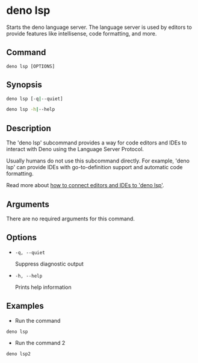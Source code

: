 # deno lsp

Starts the deno language server. The language server is used by editors to provide features like intellisense, code formatting, and more.

## Command

`deno lsp [OPTIONS]`

## Synopsis

```bash
deno lsp [-q|--quiet]

deno lsp -h|--help
```

## Description

The 'deno lsp' subcommand provides a way for code editors and IDEs to interact with Deno using the Language Server Protocol.

Usually humans do not use this subcommand directly. For example, 'deno lsp' can provide IDEs with go-to-definition support and automatic code formatting.

Read more about [how to connect editors and IDEs to 'deno lsp'](
https://deno.land/manual@v1.42.4/getting_started/setup_your_environment#editors-and-ides).

## Arguments

There are no required arguments for this command.

## Options

- `-q, --quiet`

  Suppress diagnostic output

- `-h, --help`

  Prints help information

## Examples

- Run the command

```bash
deno lsp
```

- Run the command 2

```bash
deno lsp2
```
